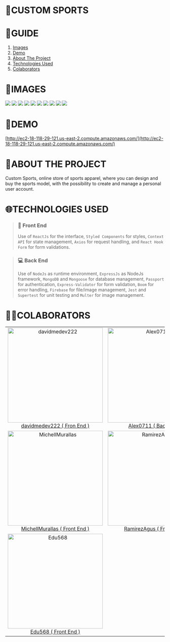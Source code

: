 # **📂CUSTOM SPORTS**

# **📑GUIDE**

<ol>
     <li><a href="#images">Images</a></li>
     <li><a href="#demo">Demo</a></li>
     <li><a href="#about-the-project">About The Project</a></li>
     <li><a href="#technologies-used">Technologies Used</a></li>
     <li><a href="#colaborators">Colaborators</a></li>
</ol>

# **📸IMAGES**
![](https://res.cloudinary.com/dos3i5jqy/image/upload/v1677759546/custom-sports/customsports1_hqnrft.jpg)
![](https://res.cloudinary.com/dos3i5jqy/image/upload/v1677756437/custom-sports/customsports2_c2u5yk.jpg)
![](https://res.cloudinary.com/dos3i5jqy/image/upload/v1677756436/custom-sports/customsports3_vrdpde.jpg)
![](https://res.cloudinary.com/dos3i5jqy/image/upload/v1677756437/custom-sports/customsports4_iyegjw.jpg)
![](https://res.cloudinary.com/dos3i5jqy/image/upload/v1677756437/custom-sports/customports5_wdpqsr.jpg)
![](https://res.cloudinary.com/dos3i5jqy/image/upload/v1677756437/custom-sports/customsports6_gmby9q.jpg)
![](https://res.cloudinary.com/dos3i5jqy/image/upload/v1677756436/custom-sports/customports7_k5pwzz.jpg)
![](https://res.cloudinary.com/dos3i5jqy/image/upload/v1677756437/custom-sports/customsports8_sruxda.jpg)
![](https://res.cloudinary.com/dos3i5jqy/image/upload/v1677756437/custom-sports/customsports9_qpwjos.jpg)
![](https://res.cloudinary.com/dos3i5jqy/image/upload/v1677756437/custom-sports/customsports10_ymhev1.jpg)
# **🚀DEMO**

[http://ec2-18-118-29-121.us-east-2.compute.amazonaws.com/](http://ec2-18-118-29-121.us-east-2.compute.amazonaws.com/)

# **💬ABOUT THE PROJECT**

Custom Sports, online store of sports apparel, where you can design and buy the sports model, with the possibility to create and manage a personal user account.

# **🌐TECHNOLOGIES USED**

> ### **💅 Front End**
>Use of `ReactJs` for the interface, `Styled Components` for styles, `Context API` for state management, `Axios` for request handling, and `React Hook Form` for form validations.

> ### **💻 Back End**
> Use of `NodeJs` as runtime environment, `ExpressJs` as NodeJs framework, `MongoDB` and `Mongoose` for database management, `Passport` for authentication, `Express-Validator` for form validation, `Boom` for error handling, `Firebase` for file/image management, `Jest` and `Supertest` for unit testing and `Multer` for image management.

# **👨‍💻COLABORATORS**
<table>
  <tr>
    <td align="center">
      <a href="https://github.com/davidmedev222" >
          <img width="300" src="https://res.cloudinary.com/dos3i5jqy/image/upload/v1676918409/me/davidprofile_bfcmde.png" alt="davidmedev222" />
          davidmedev222 ( Fron End )
     </a>
    </td>
    <td align="center">
      <a href="https://github.com/Alex0711"  >
          <img width="300" src="https://unavatar.io/github/Alex0711" alt="Alex0711" />
          Alex0711 ( Back End )
     </a>
    </td>
    <td align="center">
      <a href="https://github.com/jaredmejia24"  >
          <img width="300" src="https://unavatar.io/github/jaredmejia24" alt="jaredmejia24" />
          jaredmejia24 ( Back End )
     </a>
    </td>
    <td align="center">
      <a href="https://github.com/proofu"  >
          <img width="300" src="https://unavatar.io/github/proofu" alt="proofu" />
          proofu ( Back End )
     </a>
    </td>
    <td align="center">
      <a href="https://github.com/pgianferro"  >
          <img width="300" src="https://unavatar.io/github/pgianferro" alt="pgianferro" />
          pgianferro ( Back End )
     </a>
    </td>
  </tr>
  <tr>
    <td align="center">
      <a href="https://github.com/MichellMurallas"  >
          <img width="300" src="https://unavatar.io/github/MichellMurallas" alt="MichellMurallas" />
          MichellMurallas ( Front End )
      </a>
    </td>
    <td align="center">
      <a href="https://github.com/RamirezAgus"  >
          <img width="300" src="https://unavatar.io/github/RamirezAgus" alt="RamirezAgus" />
          RamirezAgus ( Front End )
     </a>
    </td>
    <td align="center">
      <a href="https://github.com/CariBosio"  >
          <img width="300" src="https://unavatar.io/github/CariBosio" alt="CariBosio" />
          CariBosio ( Front End )
     </a>
    </td>
    <td align="center">
      <a href="https://github.com/fabianeromano"  >
          <img width="300" src="https://unavatar.io/github/fabianeromano" alt="fabianeromano" />
          fabianeromano ( Front End )
     </a>
    </td>
    <td align="center">
      <a href="https://github.com/SergioCalbino"  >
          <img width="300" src="https://unavatar.io/github/SergioCalbino" alt="SergioCalbino" />
          SergioCalbino ( Back End )
     </a>
    </td>
  </tr>
  <tr>
    <td align="center">
      <a href="https://github.com/Edu568"  >
          <img width="300" src="https://unavatar.io/github/Edu568"
          alt="Edu568" />
          Edu568 ( Front End )
     </a>
    </td>
  </tr>
</table>